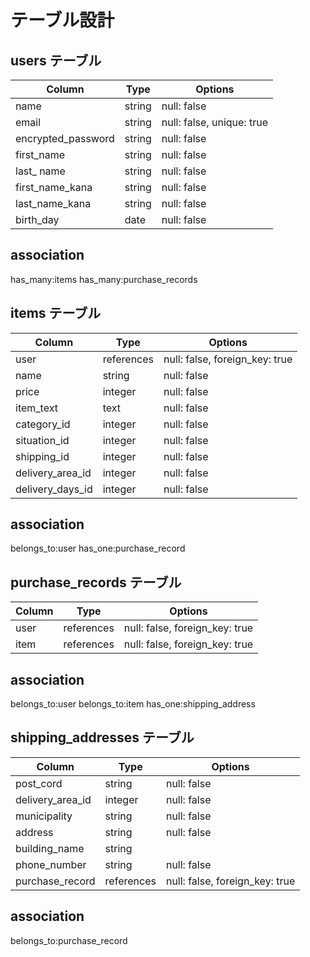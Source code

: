 # テーブル設計

## users テーブル

| Column                 | Type   | Options                   |
| ---------------------- | ------ | --------------------------|
| name                   | string | null: false               |
| email                  | string | null: false, unique: true |
| encrypted_password     | string | null: false               |
| first_name             | string | null: false               |
| last_ name             | string | null: false               |
| first_name_kana        | string | null: false               |
| last_name_kana         | string | null: false               |
| birth_day              | date   | null: false               |

## association

  has_many:items
  has_many:purchase_records

## items テーブル

| Column             | Type            | Options                         |
| ------------------ | --------------- | ------------------------------- |
| user               | references      | null: false, foreign_key: true  |
| name               | string          | null: false                     |
| price              | integer         | null: false                     |
| item_text          | text            | null: false                     |
| category_id        | integer         | null: false                     |
| situation_id       | integer         | null: false                     |
| shipping_id        | integer         | null: false                     |
| delivery_area_id   | integer         | null: false                     |
| delivery_days_id   | integer         | null: false                     |

## association

belongs_to:user
has_one:purchase_record

## purchase_records テーブル

| Column     | Type       | Options                        |
| ---------- | ---------- | ------------------------------ |
| user       | references | null: false, foreign_key: true |
| item       | references | null: false, foreign_key: true |
 
 ## association

belongs_to:user
belongs_to:item
has_one:shipping_address

## shipping_addresses テーブル

| Column             | Type            |Options                         |
| ------------------ | --------------- |------------------------------- |
| post_cord          | string          | null: false                    |
| delivery_area_id   | integer         | null: false                    |
| municipality       | string          | null: false                    |
| address            | string          | null: false                    |
| building_name      | string          |                                |
| phone_number       | string          | null: false                    |
| purchase_record    | references      | null: false, foreign_key: true |
 
## association

belongs_to:purchase_record